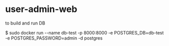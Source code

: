 # user-admin-web

to build and run DB 

$ sudo docker run --name db-test -p 8000:8000 -e POSTGRES_DB=db-test -e POSTGRES_PASSWORD=admin -d postgres

